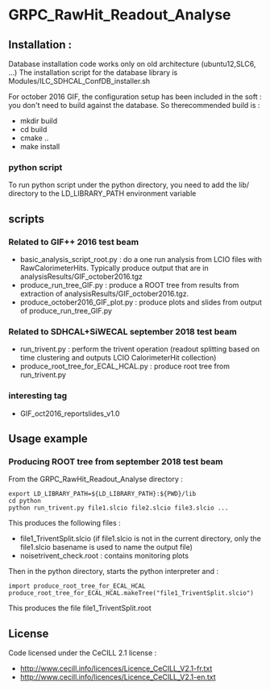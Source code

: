# GRPC_RawHit_Readout_Analyse


## Installation :
Database installation code works only on old architecture (ubuntu12,SLC6, ...)
The installation script for the database library is 
Modules/ILC_SDHCAL_ConfDB_installer.sh

For october 2016 GIF, the configuration setup has been included in the soft : you don't need to build against the database. So therecommended build is :

- mkdir build
- cd build 
- cmake ..
- make install

### python script
To run python script under the python directory, you need to add the lib/ directory to the  LD_LIBRARY_PATH environment variable

## scripts

### Related to GIF++ 2016 test beam
- basic_analysis_script_root.py : do a one run analysis from LCIO files with RawCalorimeterHits. Typically produce output that are in analysisResults/GIF_october2016.tgz
- produce_run_tree_GIF.py : produce a ROOT tree from results from extraction of analysisResults/GIF_october2016.tgz. 
- produce_october2016_GIF_plot.py : produce plots and slides from output of  produce_run_tree_GIF.py 


### Related to SDHCAL+SiWECAL september 2018 test beam
- run_trivent.py : perform the trivent operation (readout splitting based on time clustering and outputs LCIO CalorimeterHit collection)
- produce_root_tree_for_ECAL_HCAL.py : produce root tree from run_trivent.py


### interesting tag
- GIF_oct2016_reportslides_v1.0


## Usage example
### Producing ROOT tree from september 2018 test beam

From the GRPC_RawHit_Readout_Analyse directory :
```
export LD_LIBRARY_PATH=${LD_LIBRARY_PATH}:${PWD}/lib
cd python
python run_trivent.py file1.slcio file2.slcio file3.slcio ...
```
This produces the following files :
- file1_TriventSplit.slcio  (if file1.slcio is not in the current directory, only the file1.slcio basename is used to name the output file)
- noisetrivent_check.root  : contains monitoring plots

Then in the python directory, starts the python interpreter and :
```
import produce_root_tree_for_ECAL_HCAL
produce_root_tree_for_ECAL_HCAL.makeTree("file1_TriventSplit.slcio")
```
This produces the file file1_TriventSplit.root

## License
Code licensed under the CeCILL 2.1 license :
- http://www.cecill.info/licences/Licence_CeCILL_V2.1-fr.txt
- http://www.cecill.info/licences/Licence_CeCILL_V2.1-en.txt

